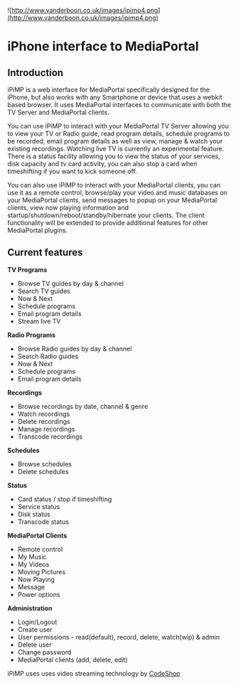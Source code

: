 ![http://www.vanderboon.co.uk/images/ipimp4.png](http://www.vanderboon.co.uk/images/ipimp4.png)

# iPhone interface to MediaPortal #

## Introduction ##

iPiMP is a web interface for MediaPortal specifically designed for the iPhone, but also works with any Smartphone or device that uses a webkit based browser. It uses MediaPortal interfaces to communicate with both the TV Server and MediaPortal clients.

You can use iPiMP to interact with your MediaPortal TV Server allowing you to view your TV or Radio guide, read program details, schedule programs to be recorded, email program details as well as view, manage & watch your existing recordings. Watching live TV is currently an experimental feature. There is a status facility allowing you to view the status of your services, disk capacity and tv card activity, you can also stop a card when timeshifting if you want to kick someone off.

You can also use iPiMP to interact with your MediaPortal clients, you can use it as a remote control, browse/play your video and music databases on your MediaPortal clients, send messages to popup on your MediaPortal clients, view now playing information and startup/shutdown/reboot/standby/hibernate your clients. The client functionality will be extended to provide additional features for other MediaPortal plugins.

## Current features ##

**TV Programs**
  * Browse TV guides by day & channel
  * Search TV guides
  * Now & Next
  * Schedule programs
  * Email program details
  * Stream live TV

**Radio Programs**
  * Browse Radio guides by day & channel
  * Search Radio guides
  * Now & Next
  * Schedule programs
  * Email program details

**Recordings**
  * Browse recordings by date, channel & genre
  * Watch recordings
  * Delete recordings
  * Manage recordings
  * Transcode recordings

**Schedules**
  * Browse schedules
  * Delete schedules

**Status**
  * Card status / stop if timeshifting
  * Service status
  * Disk status
  * Transcode status

**MediaPortal Clients**
  * Remote control
  * My Music
  * My Videos
  * Moving Pictures
  * Now Playing
  * Message
  * Power options

**Administration**
  * Login/Logout
  * Create user
  * User permissions - read(default), record, delete, watch(wip) & admin
  * Delete user
  * Change password
  * MediaPortal clients (add, delete, edit)

iPiMP uses uses video streaming technology by [CodeShop](http://smoothstreaming.code-shop.com/)
